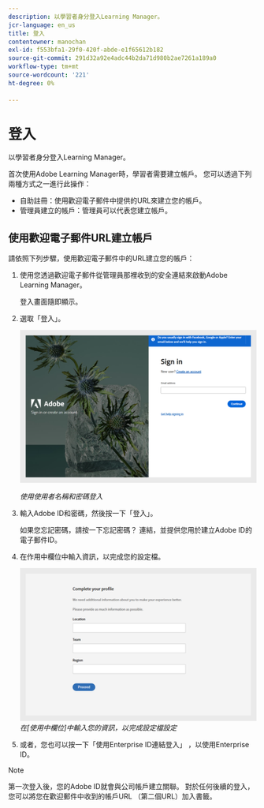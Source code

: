 ```yaml
---
description: 以學習者身分登入Learning Manager。
jcr-language: en_us
title: 登入
contentowner: manochan
exl-id: f553bfa1-29f0-420f-abde-e1f65612b182
source-git-commit: 291d32a92e4adc44b2da71d980b2ae7261a189a0
workflow-type: tm+mt
source-wordcount: '221'
ht-degree: 0%

---
```


# 登入

以學習者身分登入Learning Manager。

首次使用Adobe Learning Manager時，學習者需要建立帳戶。 您可以透過下列兩種方式之一進行此操作：

* 自助註冊：使用歡迎電子郵件中提供的URL來建立您的帳戶。
* 管理員建立的帳戶：管理員可以代表您建立帳戶。

## 使用歡迎電子郵件URL建立帳戶

請依照下列步驟，使用歡迎電子郵件中的URL建立您的帳戶：

1. 使用您透過歡迎電子郵件從管理員那裡收到的安全連結來啟動Adobe Learning Manager。

   登入畫面隨即顯示。

1. 選取「登入」。

   ![](assets/login-page.png)

   *使用使用者名稱和密碼登入*

1. 輸入Adobe ID和密碼，然後按一下「登入」。

   如果您忘記密碼，請按一下忘記密碼？ 連結，並提供您用於建立Adobe ID的電子郵件ID。

   <!--
   If you do not have an Adobe ID, [click here](../../../manage-account.md) to learn how to create an Adobe ID.
   -->

1. 在作用中欄位中輸入資訊，以完成您的設定檔。

   ![](assets/complete-the-profile.png)
   _在[使用中欄位]中輸入您的資訊，以完成設定檔設定_

1. 或者，您也可以按一下「使用Enterprise ID連結登入」 ，以使用Enterprise ID。

>[!NOTE]
>
>第一次登入後，您的Adobe ID就會與公司帳戶建立關聯。 對於任何後續的登入，您可以將您在歡迎郵件中收到的帳戶URL （第二個URL）加入書籤。
